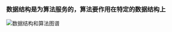### 数据结构是为算法服务的，算法要作用在特定的数据结构上
![数据结构和算法图谱](https://note.youdao.com/yws/api/personal/file/WEBfade05dbc809224188b9b55bb46ceb75?method=download&shareKey=7c28d8c112f38f39047780ce931b6eb8)